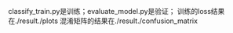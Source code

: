 classify_train.py是训练；evaluate_model.py是验证；
训练的loss结果在./result./plots
混淆矩阵的结果在./result./confusion_matrix
